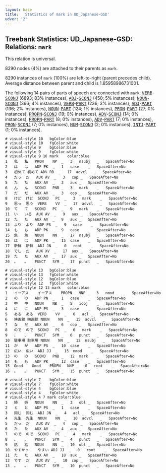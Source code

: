 ```yaml
---
layout: base
title:  'Statistics of mark in UD_Japanese-GSD'
udver: '2'
---
```


## Treebank Statistics: UD_Japanese-GSD: Relations: `mark`

This relation is universal.

8290 nodes (4%) are attached to their parents as `mark`.

8290 instances of `mark` (100%) are left-to-right (parent precedes child).
Average distance between parent and child is 1.85958986731001.

The following 14 pairs of parts of speech are connected with `mark`: <tt><a href="ja_gsd-pos-VERB.html">VERB</a></tt>-<tt><a href="ja_gsd-pos-SCONJ.html">SCONJ</a></tt> (6893; 83% instances), <tt><a href="ja_gsd-pos-ADJ.html">ADJ</a></tt>-<tt><a href="ja_gsd-pos-SCONJ.html">SCONJ</a></tt> (450; 5% instances), <tt><a href="ja_gsd-pos-NOUN.html">NOUN</a></tt>-<tt><a href="ja_gsd-pos-SCONJ.html">SCONJ</a></tt> (366; 4% instances), <tt><a href="ja_gsd-pos-VERB.html">VERB</a></tt>-<tt><a href="ja_gsd-pos-PART.html">PART</a></tt> (236; 3% instances), <tt><a href="ja_gsd-pos-ADJ.html">ADJ</a></tt>-<tt><a href="ja_gsd-pos-PART.html">PART</a></tt> (136; 2% instances), <tt><a href="ja_gsd-pos-NOUN.html">NOUN</a></tt>-<tt><a href="ja_gsd-pos-PART.html">PART</a></tt> (124; 1% instances), <tt><a href="ja_gsd-pos-PRON.html">PRON</a></tt>-<tt><a href="ja_gsd-pos-PART.html">PART</a></tt> (27; 0% instances), <tt><a href="ja_gsd-pos-PROPN.html">PROPN</a></tt>-<tt><a href="ja_gsd-pos-SCONJ.html">SCONJ</a></tt> (19; 0% instances), <tt><a href="ja_gsd-pos-ADV.html">ADV</a></tt>-<tt><a href="ja_gsd-pos-SCONJ.html">SCONJ</a></tt> (14; 0% instances), <tt><a href="ja_gsd-pos-PROPN.html">PROPN</a></tt>-<tt><a href="ja_gsd-pos-PART.html">PART</a></tt> (8; 0% instances), <tt><a href="ja_gsd-pos-ADV.html">ADV</a></tt>-<tt><a href="ja_gsd-pos-PART.html">PART</a></tt> (7; 0% instances), <tt><a href="ja_gsd-pos-PRON.html">PRON</a></tt>-<tt><a href="ja_gsd-pos-SCONJ.html">SCONJ</a></tt> (7; 0% instances), <tt><a href="ja_gsd-pos-NUM.html">NUM</a></tt>-<tt><a href="ja_gsd-pos-SCONJ.html">SCONJ</a></tt> (2; 0% instances), <tt><a href="ja_gsd-pos-INTJ.html">INTJ</a></tt>-<tt><a href="ja_gsd-pos-PART.html">PART</a></tt> (1; 0% instances).


~~~ conllu
# visual-style 10	bgColor:blue
# visual-style 10	fgColor:white
# visual-style 9	bgColor:blue
# visual-style 9	fgColor:white
# visual-style 9 10 mark	color:blue
1	私	私	PRON	NP	_	3	nsubj	_	SpaceAfter=No
2	は	は	ADP	PK	_	1	case	_	SpaceAfter=No
3	初めて	初めて	ADV	RB	_	17	advcl	_	SpaceAfter=No
4	だっ	だ	AUX	AV	_	3	cop	_	SpaceAfter=No
5	た	た	AUX	AV	_	3	aux	_	SpaceAfter=No
6	ん	ん	SCONJ	PNB	_	3	mark	_	SpaceAfter=No
7	だ	だ	AUX	AV	_	3	cop	_	SpaceAfter=No
8	けど	けど	SCONJ	PC	_	3	mark	_	SpaceAfter=No
9	思っ	思う	VERB	VV	_	17	advcl	_	SpaceAfter=No
10	て	て	SCONJ	PC	_	9	mark	_	SpaceAfter=No
11	い	いる	AUX	AV	_	9	aux	_	SpaceAfter=No
12	た	た	AUX	AV	_	9	aux	_	SpaceAfter=No
13	より	より	ADP	PS	_	9	case	_	SpaceAfter=No
14	も	も	ADP	PK	_	9	case	_	SpaceAfter=No
15	魚	魚	NOUN	NN	_	17	nsubj	_	SpaceAfter=No
16	は	は	ADP	PK	_	15	case	_	SpaceAfter=No
17	新鮮	新鮮	ADJ	JN	_	0	root	_	SpaceAfter=No
18	でし	だ	AUX	XV	_	17	aux	_	SpaceAfter=No
19	た	た	AUX	AV	_	17	aux	_	SpaceAfter=No
20	。	。	PUNCT	SYM	_	17	punct	_	SpaceAfter=No

~~~


~~~ conllu
# visual-style 13	bgColor:blue
# visual-style 13	fgColor:white
# visual-style 12	bgColor:blue
# visual-style 12	fgColor:white
# visual-style 12 13 mark	color:blue
1	イーアス	イーアス	PROPN	NNP	_	3	nmod	_	SpaceAfter=No
2	の	の	ADP	PN	_	1	case	_	SpaceAfter=No
3	中	中	NOUN	NB	_	5	iobj	_	SpaceAfter=No
4	に	に	ADP	PS	_	3	case	_	SpaceAfter=No
5	ある	ある	VERB	VV	_	6	acl	_	SpaceAfter=No
6	映画館	映画館	NOUN	NN	_	15	advcl	_	SpaceAfter=No
7	な	だ	AUX	AV	_	6	cop	_	SpaceAfter=No
8	ので	ので	SCONJ	PC	_	6	mark	_	SpaceAfter=No
9	、	、	PUNCT	SYM	_	6	punct	_	SpaceAfter=No
10	駐車場	駐車場	NOUN	NN	_	12	nsubj	_	SpaceAfter=No
11	が	が	ADP	PS	_	10	case	_	SpaceAfter=No
12	広い	広い	ADJ	JJ	_	15	nmod	_	SpaceAfter=No
13	の	の	SCONJ	PNB	_	12	mark	_	SpaceAfter=No
14	も	も	ADP	PK	_	12	case	_	SpaceAfter=No
15	Good	Good	PROPN	NNP	_	0	root	_	SpaceAfter=No
16	。	。	PUNCT	SYM	_	15	punct	_	SpaceAfter=No

~~~


~~~ conllu
# visual-style 7	bgColor:blue
# visual-style 7	fgColor:white
# visual-style 4	bgColor:blue
# visual-style 4	fgColor:white
# visual-style 4 7 mark	color:blue
1	姉	姉	NOUN	NN	_	3	obl	_	SpaceAfter=No
2	と	と	ADP	PS	_	1	case	_	SpaceAfter=No
3	同じ	同じ	ADJ	JN	_	4	acl	_	SpaceAfter=No
4	先生	先生	NOUN	NN	_	10	advcl	_	SpaceAfter=No
5	だっ	だ	AUX	AV	_	4	cop	_	SpaceAfter=No
6	た	た	AUX	AV	_	4	aux	_	SpaceAfter=No
7	ので	ので	SCONJ	PC	_	4	mark	_	SpaceAfter=No
8	、	、	PUNCT	SYM	_	4	punct	_	SpaceAfter=No
9	話	話	NOUN	NN	_	10	obl	_	SpaceAfter=No
10	やすかっ	やすい	ADJ	JJ	_	0	root	_	SpaceAfter=No
11	た	た	AUX	AV	_	10	aux	_	SpaceAfter=No
12	です	だ	AUX	AV	_	10	cop	_	SpaceAfter=No
13	。	。	PUNCT	SYM	_	10	punct	_	SpaceAfter=No

~~~


